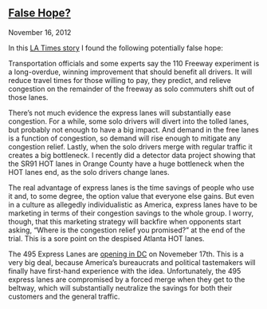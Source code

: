 ## [False Hope?](/2012/11/16/false-hope/ "False Hope?")

November 16, 2012
            

In this [LA Times story](http://articles.latimes.com/2012/nov/09/local/la-me-1109-toll-lane-opens-20121110) I found the following potentially false hope:

Transportation officials and some experts say the 110 Freeway experiment is a long-overdue, winning improvement that should benefit all drivers. It will reduce travel times for those willing to pay, they predict, and relieve congestion on the remainder of the freeway as solo commuters shift out of those lanes.

There’s not much evidence the express lanes will substantially ease congestion. For a while, some solo drivers will divert into the tolled lanes, but probably not enough to have a big impact. And demand in the free lanes is a function of congestion, so demand will rise enough to mitigate any congestion relief. Lastly, when the solo drivers merge with regular traffic it creates a big bottleneck. I recently did a detector data project showing that the SR91 HOT lanes in Orange County have a huge bottleneck when the HOT lanes end, as the solo drivers change lanes.

The real advantage of express lanes is the time savings of people who use it and, to some degree, the option value that everyone else gains. But even in a culture as allegedly individualistic as America, express lanes have to be marketing in terms of their congestion savings to the whole group. I worry, though, that this marketing strategy will backfire when opponents start asking, “Where is the congestion relief you promised?” at the end of the trial. This is a sore point on the despised Atlanta HOT lanes.

The 495 Express Lanes are [opening in DC](http://www.washingtonpost.com/blogs/the-state-of-nova/post/here-come-the-beltway-hot-lanes--you-ready/2012/11/16/c1aaa2fc-2f9f-11e2-9f50-0308e1e75445_blog.html) on Novemeber 17th. This is a very big deal, because America’s bureaucrats and political tastemakers will finally have first-hand experience with the idea. Unfortunately, the 495 express lanes are compromised by a forced merge when they get to the beltway, which will substantially neutralize the savings for both their customers and the general traffic.

					            